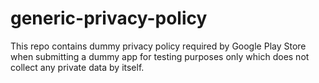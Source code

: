 # generic-privacy-policy

This repo contains dummy privacy policy required by Google Play Store when submitting a dummy app for testing purposes only which does not collect any private data by itself.
